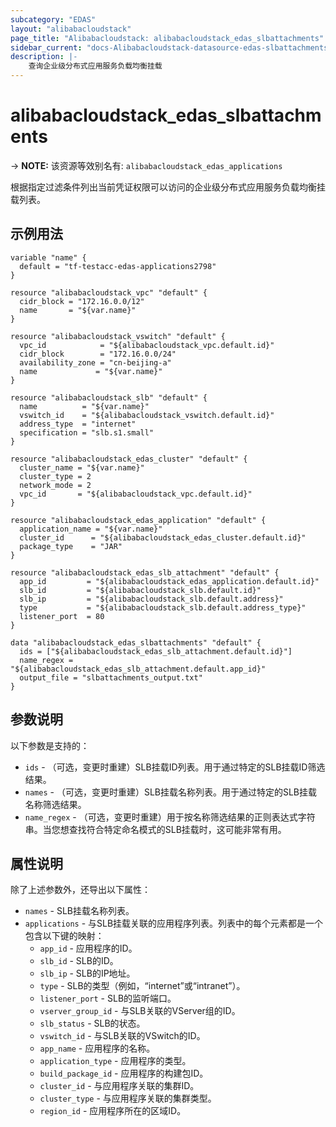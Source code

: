 ```yaml
---
subcategory: "EDAS"
layout: "alibabacloudstack"
page_title: "Alibabacloudstack: alibabacloudstack_edas_slbattachments"
sidebar_current: "docs-Alibabacloudstack-datasource-edas-slbattachments"
description: |- 
    查询企业级分布式应用服务负载均衡挂载
---
```


# alibabacloudstack_edas_slbattachments
-> **NOTE:** 该资源等效别名有: `alibabacloudstack_edas_applications`

根据指定过滤条件列出当前凭证权限可以访问的企业级分布式应用服务负载均衡挂载列表。

## 示例用法
```hcl
variable "name" {
  default = "tf-testacc-edas-applications2798"
}

resource "alibabacloudstack_vpc" "default" {
  cidr_block = "172.16.0.0/12"
  name       = "${var.name}"
}

resource "alibabacloudstack_vswitch" "default" {
  vpc_id            = "${alibabacloudstack_vpc.default.id}"
  cidr_block        = "172.16.0.0/24"
  availability_zone = "cn-beijing-a"
  name             = "${var.name}"
}

resource "alibabacloudstack_slb" "default" {
  name          = "${var.name}"
  vswitch_id    = "${alibabacloudstack_vswitch.default.id}"
  address_type  = "internet"
  specification = "slb.s1.small"
}

resource "alibabacloudstack_edas_cluster" "default" {
  cluster_name = "${var.name}"
  cluster_type = 2
  network_mode = 2
  vpc_id       = "${alibabacloudstack_vpc.default.id}"
}

resource "alibabacloudstack_edas_application" "default" {
  application_name = "${var.name}"
  cluster_id      = "${alibabacloudstack_edas_cluster.default.id}"
  package_type    = "JAR"
}

resource "alibabacloudstack_edas_slb_attachment" "default" {
  app_id         = "${alibabacloudstack_edas_application.default.id}"
  slb_id         = "${alibabacloudstack_slb.default.id}"
  slb_ip         = "${alibabacloudstack_slb.default.address}"
  type           = "${alibabacloudstack_slb.default.address_type}"
  listener_port  = 80
}

data "alibabacloudstack_edas_slbattachments" "default" {
  ids = ["${alibabacloudstack_edas_slb_attachment.default.id}"]
  name_regex = "${alibabacloudstack_edas_slb_attachment.default.app_id}"
  output_file = "slbattachments_output.txt"
}
```

## 参数说明
以下参数是支持的：
  * `ids` - （可选，变更时重建）SLB挂载ID列表。用于通过特定的SLB挂载ID筛选结果。
  * `names` - （可选，变更时重建）SLB挂载名称列表。用于通过特定的SLB挂载名称筛选结果。
  * `name_regex` - （可选，变更时重建）用于按名称筛选结果的正则表达式字符串。当您想查找符合特定命名模式的SLB挂载时，这可能非常有用。

## 属性说明
除了上述参数外，还导出以下属性：
  * `names` - SLB挂载名称列表。
  * `applications` - 与SLB挂载关联的应用程序列表。列表中的每个元素都是一个包含以下键的映射：
    - `app_id` - 应用程序的ID。
    - `slb_id` - SLB的ID。
    - `slb_ip` - SLB的IP地址。
    - `type` - SLB的类型（例如，“internet”或“intranet”）。
    - `listener_port` - SLB的监听端口。
    - `vserver_group_id` - 与SLB关联的VServer组的ID。
    - `slb_status` - SLB的状态。
    - `vswitch_id` - 与SLB关联的VSwitch的ID。
    - `app_name` - 应用程序的名称。
    - `application_type` - 应用程序的类型。
    - `build_package_id` - 应用程序的构建包ID。
    - `cluster_id` - 与应用程序关联的集群ID。
    - `cluster_type` - 与应用程序关联的集群类型。
    - `region_id` - 应用程序所在的区域ID。